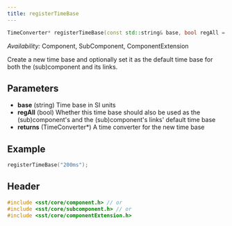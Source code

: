 ```yaml
---
title: registerTimeBase
---
```


```cpp
TimeConverter* registerTimeBase(const std::string& base, bool regAll = true);
```
*Availability:* Component, SubComponent, ComponentExtension

Create a new time base and optionally set it as the default time base for both the (sub)component and its links.


## Parameters
* **base** (string) Time base in SI units
* **regAll** (bool) Whether this time base should also be used as the (sub)component's and the (sub)component's links' default time base
* **returns** (TimeConverter*) A time converter for the new time base

## Example

<!--- SOURCE_CODE: None --->
```cpp
registerTimeBase("200ms");
```

## Header
```cpp
#include <sst/core/component.h> // or
#include <sst/core/subcomponent.h> // or
#include <sst/core/componentExtension.h>
```
